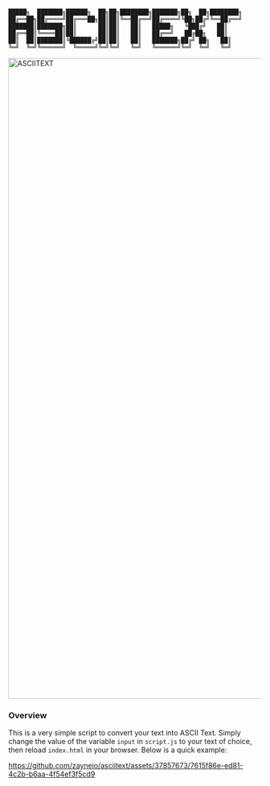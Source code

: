 ```

█████╗  ███████╗██████╗  ██╗██╗████████╗███████╗██╗  ██╗████████╗
██╔══██╗██╔════╝██╔═══██╗██║██║╚══██╔══╝██╔════╝╚██╗██╔╝╚══██╔══╝
███████║███████╗██║      ██║██║   ██║   █████╗   ╚███╔╝   ██║   
██╔══██║╚════██║██║      ██║██║   ██║   ██╔══╝   ██╔██╗   ██║   
██║  ██║███████║╚██████╔╝██║██║   ██║   ███████╗██╔╝ ██╗   ██║   
╚═╝  ╚═╝╚══════╝  ╚═════╝╚═╝╚═╝   ╚═╝   ╚══════╝╚═╝  ╚═╝   ╚═╝ 
```

<img width="1273" alt="ASCIITEXT" src="https://github.com/zayneio/asciitext/assets/37857673/8db8d489-3b54-4af2-b700-fae3ce6d456b">

### Overview 
This is a very simple script to convert your text into ASCII Text. Simply change the value of the variable `input` in `script.js` to your text of choice, then reload `index.html` in your browser. Below is a quick example:

https://github.com/zayneio/asciitext/assets/37857673/7615f86e-ed81-4c2b-b6aa-4f54ef3f5cd9
